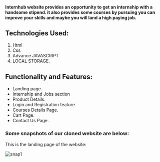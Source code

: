 


<h4>Internhub website provides an opportunity to get an internship with a handsome stipend. it also provides some courses by pursuing you can improve your skills and maybe you will land a high paying job. </h4>

## Technologies Used:
1. Html
2. Css
3. Advance JAVASCRIPT
4. LOCAL STORAGE.


## Functionality and Features:

- Landing page.
- Internship and Jobs section
- Product Details.
- Login and Registration feature
- Courses Details Page.
- Cart Page.
- Contact Us Page.


### Some snapshots of our cloned website are below:

This is the landing page of the website:

![snap1](https://user-images.githubusercontent.com/91534605/141649437-f79799b7-9534-425e-8ae1-6b69fc3bd92c.png)


